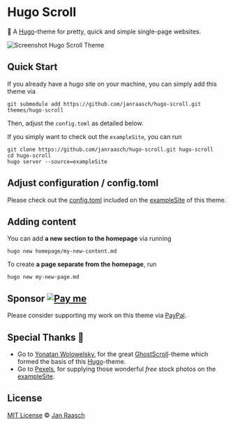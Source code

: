 # Hugo Scroll

📜 A [Hugo](https://gohugo.io/)-theme for pretty, quick and simple single-page websites.

![Screenshot Hugo Scroll Theme](https://raw.githubusercontent.com/janraasch/hugo-scroll/master/images/tn.png)

## Quick Start

If you already have a hugo site on your machine, you can simply add this theme via

```
git submodule add https://github.com/janraasch/hugo-scroll.git themes/hugo-scroll
```

Then, adjust the `config.toml` as detailed below.

If you simply want to check out the `exampleSite`, you can run

```
git clone https://github.com/janraasch/hugo-scroll.git hugo-scroll
cd hugo-scroll
hugo server --source=exampleSite
```

## Adjust configuration / config.toml

Please check out the [config.toml](https://raw.githubusercontent.com/janraasch/hugo-scroll/master/exampleSite/config.toml) included on the [exampleSite](https://github.com/janraasch/hugo-scroll/master/exampleSite) of this theme.

## Adding content

You can add **a new section to the homepage** via running

```
hugo new homepage/my-new-content.md
```

To create **a page separate from the homepage**, run

```
hugo new my-new-page.md
```


## Sponsor [![Pay me][insert-coins-svg]][paypal-dot-me]
Please consider supporting my work on this theme via [PayPal][paypal-dot-me].

## Special Thanks 🎁

* Go to [Yonatan Wolowelsky](https://github.com/grmmph), for the great [GhostScroll](https://github.com/grmmph/GhostScroll)-theme which formed the basis of this [Hugo](https://gohugo.io/)-theme.
* Go to [Pexels](https://www.pexels.com), for supplying those wonderful *free* stock photos on the [exampleSite](https://github.com/janraasch/hugo-scroll/master/exampleSite).

## License
[MIT License](http://en.wikipedia.org/wiki/MIT_License) © [Jan Raasch](https://www.janraasch.com)

[paypal-dot-me]: https://www.paypal.me/janraasch/29,00
[insert-coins-svg]: https://img.shields.io/badge/insert-coins-11dde2.svg
